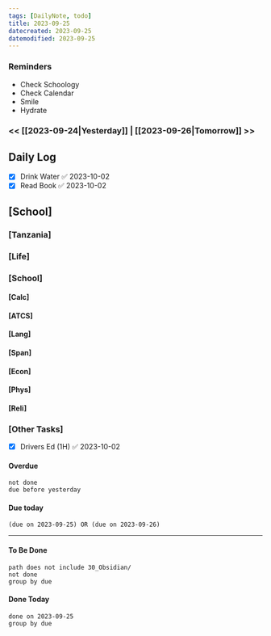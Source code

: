 ```yaml
---
tags: [DailyNote, todo]
title: 2023-09-25
datecreated: 2023-09-25
datemodified: 2023-09-25
---
```


### Reminders
- Check Schoology
- Check Calendar
- Smile
- Hydrate

### << [[2023-09-24|Yesterday]] | [[2023-09-26|Tomorrow]] >>

## Daily Log

- [x] Drink Water ✅ 2023-10-02
- [x] Read Book ✅ 2023-10-02

## [School]

### [Tanzania]

### [Life]

### [School]

#### [Calc]

#### [ATCS]

#### [Lang]

#### [Span]

#### [Econ]

#### [Phys]

#### [Reli]


### [Other Tasks]

- [x] Drivers Ed (1H) ✅ 2023-10-02

#### Overdue
```tasks
not done
due before yesterday
```
#### Due today

```tasks
(due on 2023-09-25) OR (due on 2023-09-26) 

```
---
#### To Be Done

```tasks
path does not include 30_Obsidian/
not done
group by due
```

#### Done Today

```tasks
done on 2023-09-25
group by due
```